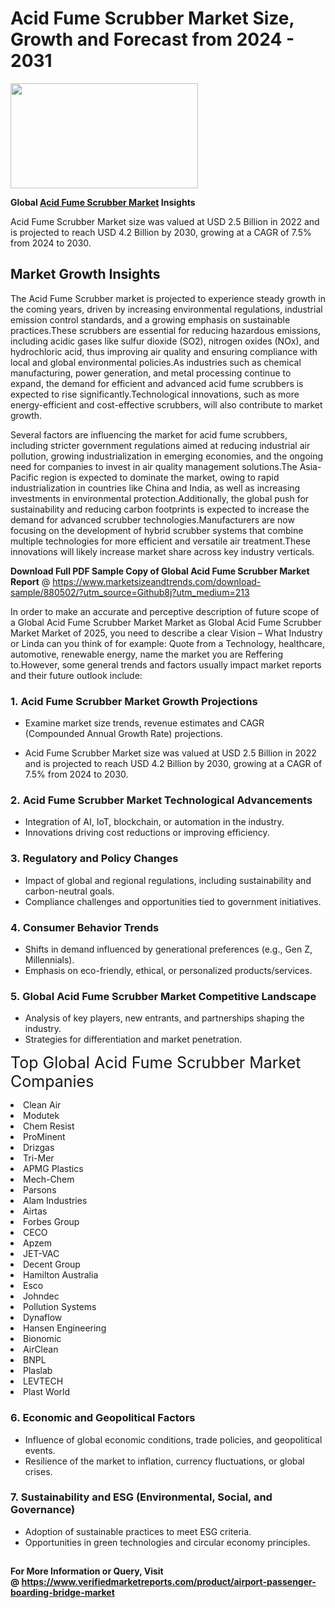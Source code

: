 <H1>Acid Fume Scrubber Market Size, Growth and Forecast from 2024 - 2031</H1><img class="aligncenter size-medium wp-image-584254" src="https://thirdeyenews.in/wp-content/uploads/2024/09/Global-Market-Research-300x168.jpeg" alt="" width="300" height="168" /><p><strong>Global&nbsp;<a href="https://www.marketsizeandtrends.com/download-sample/880502/?utm_source=Github8j?utm_medium=213">Acid Fume Scrubber Market</a> Insights</strong></p><p>Acid Fume Scrubber Market size was valued at USD 2.5 Billion in 2022 and is projected to reach USD 4.2 Billion by 2030, growing at a CAGR of 7.5% from 2024 to 2030.</p><p><h2>Market Growth Insights</h2> <p>The Acid Fume Scrubber market is projected to experience steady growth in the coming years, driven by increasing environmental regulations, industrial emission control standards, and a growing emphasis on sustainable practices.These scrubbers are essential for reducing hazardous emissions, including acidic gases like sulfur dioxide (SO2), nitrogen oxides (NOx), and hydrochloric acid, thus improving air quality and ensuring compliance with local and global environmental policies.As industries such as chemical manufacturing, power generation, and metal processing continue to expand, the demand for efficient and advanced acid fume scrubbers is expected to rise significantly.Technological innovations, such as more energy-efficient and cost-effective scrubbers, will also contribute to market growth.</p> <p>Several factors are influencing the market for acid fume scrubbers, including stricter government regulations aimed at reducing industrial air pollution, growing industrialization in emerging economies, and the ongoing need for companies to invest in air quality management solutions.The Asia-Pacific region is expected to dominate the market, owing to rapid industrialization in countries like China and India, as well as increasing investments in environmental protection.Additionally, the global push for sustainability and reducing carbon footprints is expected to increase the demand for advanced scrubber technologies.Manufacturers are now focusing on the development of hybrid scrubber systems that combine multiple technologies for more efficient and versatile air treatment.These innovations will likely increase market share across key industry verticals.</p> <p><span class=""><strong>Download Full PDF Sample Copy of Global Acid Fume Scrubber Market Report</strong> @ <a href="https://www.marketsizeandtrends.com/download-sample/880502/?utm_source=Github8j?utm_medium=213" target="_blank">https://www.marketsizeandtrends.com/download-sample/880502/?utm_source=Github8j?utm_medium=213</a></span></p><p>In order to make an accurate and perceptive description of future scope of a Global&nbsp;Acid Fume Scrubber Market Market as Global&nbsp;Acid Fume Scrubber Market Market of 2025, you need to describe a clear Vision &ndash; What Industry or Linda can you think of for example: Quote from a Technology, healthcare, automotive, renewable energy, name the market you are Reffering to.However, some general trends and factors usually impact market reports and their future outlook include:</p><h3>1.&nbsp;<strong>Acid Fume Scrubber Market Growth Projections</strong></h3><ul><li>Examine market size trends, revenue estimates and CAGR (Compounded Annual Growth Rate) projections.</li><li><p>Acid Fume Scrubber Market size was valued at USD 2.5 Billion in 2022 and is projected to reach USD 4.2 Billion by 2030, growing at a CAGR of 7.5% from 2024 to 2030.</p></li></ul><h3>2.&nbsp;<strong>Acid Fume Scrubber Market Technological Advancements</strong></h3><ul><li>Integration of AI, IoT, blockchain, or automation in the industry.</li><li>Innovations driving cost reductions or improving efficiency.</li></ul><h3>3.&nbsp;<strong>Regulatory and Policy Changes</strong></h3><ul><li>Impact of global and regional regulations, including sustainability and carbon-neutral goals.</li><li>Compliance challenges and opportunities tied to government initiatives.</li></ul><h3>4.&nbsp;<strong>Consumer Behavior Trends</strong></h3><ul><li>Shifts in demand influenced by generational preferences (e.g., Gen Z, Millennials).</li><li>Emphasis on eco-friendly, ethical, or personalized products/services.</li></ul><h3>5.&nbsp;<strong>Global Acid Fume Scrubber Market Competitive Landscape</strong></h3><ul><li>Analysis of key players, new entrants, and partnerships shaping the industry.</li><li>Strategies for differentiation and market penetration.</li></ul><p data-pm-slice="1 1 []"><span style="color: inherit; font-family: inherit; font-size: 25px;">Top Global Acid Fume Scrubber Market Companies</span></p><div class="" data-test-id=""><p><li>Clean Air</li><li> Modutek</li><li> Chem Resist</li><li> ProMinent</li><li> Drizgas</li><li> Tri-Mer</li><li> APMG Plastics</li><li> Mech-Chem</li><li> Parsons</li><li> Alam Industries</li><li> Airtas</li><li> Forbes Group</li><li> CECO</li><li> Apzem</li><li> JET-VAC</li><li> Decent Group</li><li> Hamilton Australia</li><li> Esco</li><li> Johndec</li><li> Pollution Systems</li><li> Dynaflow</li><li> Hansen Engineering</li><li> Bionomic</li><li> AirClean</li><li> BNPL</li><li> Plaslab</li><li> LEVTECH</li><li> Plast World</li></p></div><h3>6.&nbsp;<strong>Economic and Geopolitical Factors</strong></h3><ul><li>Influence of global economic conditions, trade policies, and geopolitical events.</li><li>Resilience of the market to inflation, currency fluctuations, or global crises.</li></ul><h3>7.&nbsp;<strong>Sustainability and ESG (Environmental, Social, and Governance)</strong></h3><ul><li>Adoption of sustainable practices to meet ESG criteria.</li><li>Opportunities in green technologies and circular economy principles.</li></ul><h2><strong style="font-size: 14px;">For More Information or Query, Visit @&nbsp;</strong><a style="background-color: #ffffff; font-size: 14px;" href="https://www.marketsizeandtrends.com/report/acid-fume-scrubber-market/" target="_blank">https://www.verifiedmarketreports.com/product/airport-passenger-boarding-bridge-market</a></h2>